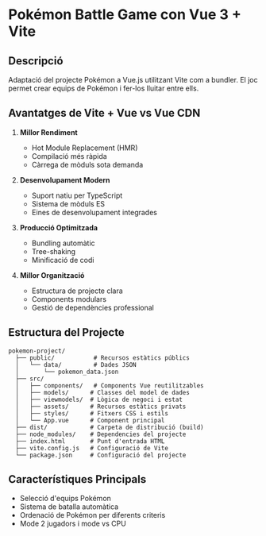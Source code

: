 # Pokémon Battle Game con Vue 3 + Vite

## Descripció
Adaptació del projecte Pokémon a Vue.js utilitzant Vite com a bundler. El joc permet crear equips de Pokémon i fer-los lluitar entre ells.

## Avantatges de Vite + Vue vs Vue CDN

1. **Millor Rendiment**
   - Hot Module Replacement (HMR)
   - Compilació més ràpida
   - Càrrega de mòduls sota demanda

2. **Desenvolupament Modern**
   - Suport natiu per TypeScript
   - Sistema de mòduls ES
   - Eines de desenvolupament integrades

3. **Producció Optimitzada**
   - Bundling automàtic
   - Tree-shaking
   - Minificació de codi

4. **Millor Organització**
   - Estructura de projecte clara
   - Components modulars
   - Gestió de dependències professional

## Estructura del Projecte
```
pokemon-project/
  ├── public/           # Recursos estàtics públics
  │   └── data/         # Dades JSON
  │       └── pokemon_data.json
  ├── src/
  │   ├── components/   # Components Vue reutilitzables
  │   ├── models/      # Classes del model de dades
  │   ├── viewmodels/  # Lògica de negoci i estat
  │   ├── assets/      # Recursos estàtics privats
  │   ├── styles/      # Fitxers CSS i estils
  │   └── App.vue      # Component principal
  ├── dist/            # Carpeta de distribució (build)
  ├── node_modules/    # Dependencies del projecte
  ├── index.html       # Punt d'entrada HTML
  ├── vite.config.js   # Configuració de Vite
  └── package.json     # Configuració del projecte
```

## Característiques Principals
- Selecció d'equips Pokémon
- Sistema de batalla automàtica
- Ordenació de Pokémon per diferents criteris
- Mode 2 jugadors i mode vs CPU
